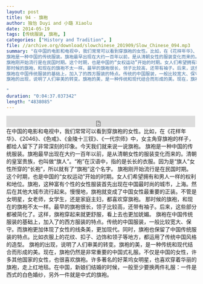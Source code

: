 ```yaml
---
layout: post
title: 94 - 旗袍
author: 独怡 Duyi and 小璐 Xiaolu
date: 2014-05-19
tags: [传统服装, 旗袍, ]
categories: ["History and Tradition", ]
file: //archive.org/download/slowchinese_201909/Slow_Chinese_094.mp3
summary: "在中国的电影和电视中，我们常常可以看到穿旗袍的女性。比如，在《花样年华》、《2046》、《色戒》、《金陵十三钗》、《一代宗师》中，女主角穿旗袍的样子，都给人留下了非常深刻的印象。今天我们就来说一说旗袍。
旗袍是一种中国的传统服装。旗袍最早出现在大约一百年以前，是从清朝女性的服装变化而来的。清朝的皇室贵族，也叫做“旗人”。“袍”在汉语中，指的是长长的衣服。因为是“旗人”女性所穿的“长袍”，所以就有了“旗袍”这个名字。
旗袍刚开始流行是在民国时期。这个时期，也是中国的“女权运动”开始的时期。女人们希望拥有和男人一样的权利和地位。旗袍，这种富有个性的女性服装首先出现在中国最时尚的城市，上海。然后在其他大城市流行起来。慢慢地，旗袍就变成了中国女性最重要的正装。不管是女明星，女老师，女学生，还是家庭主妇，都喜欢穿旗袍。
那时候的旗袍，和现在的旗袍不太一样。最早的旗袍很长，领子比较高，还带有袖子。后来，这些部分都被简化了。这样，旗袍穿起来就更舒服，看上去也更加妩媚。
旗袍在中国传统服装的基础上，加入了的西方服装的特点。传统的中国服装，一般比较宽大、保守。而旗袍更加体现了女性的线条美，更加现代。同时，旗袍也保留了中国传统服装的特点。比如衣服上的花纹、扣子、边饰和领子等地方，都运用了传统中国风格的造型。
旗袍的出现，说明了人们审美的转变。旗袍的美，是一种传统和现代结合而形成的美。现在，旗袍仍然是非常重要的中国式礼服。不仅是中国的女性，许多其他国家的女性，也很喜欢旗袍。许多著名的好莱坞女明星，也喜欢穿着华丽的旗袍，走上红地毯。在中国，新娘们结婚的时候，一般至少要换两件礼服：一件是西式的白色婚纱，另外一件就是中式的旗袍。
 
"
duration: "0:04:37.037342"
length: "4838085"
---
```


<iframe src="https://archive.org/embed/slowchinese_201909/Slow_Chinese_094.mp3" width="500" height="30" frameborder="0" webkitallowfullscreen="true" mozallowfullscreen="true" allowfullscreen></iframe>
在中国的电影和电视中，我们常常可以看到穿旗袍的女性。比如，在《花样年华》、《2046》、《色戒》、《金陵十三钗》、《一代宗师》中，女主角穿旗袍的样子，都给人留下了非常深刻的印象。今天我们就来说一说旗袍。
旗袍是一种中国的传统服装。旗袍最早出现在大约一百年以前，是从清朝女性的服装变化而来的。清朝的皇室贵族，也叫做“旗人”。“袍”在汉语中，指的是长长的衣服。因为是“旗人”女性所穿的“长袍”，所以就有了“旗袍”这个名字。
旗袍刚开始流行是在民国时期。这个时期，也是中国的“女权运动”开始的时期。女人们希望拥有和男人一样的权利和地位。旗袍，这种富有个性的女性服装首先出现在中国最时尚的城市，上海。然后在其他大城市流行起来。慢慢地，旗袍就变成了中国女性最重要的正装。不管是女明星，女老师，女学生，还是家庭主妇，都喜欢穿旗袍。
那时候的旗袍，和现在的旗袍不太一样。最早的旗袍很长，领子比较高，还带有袖子。后来，这些部分都被简化了。这样，旗袍穿起来就更舒服，看上去也更加妩媚。
旗袍在中国传统服装的基础上，加入了的西方服装的特点。传统的中国服装，一般比较宽大、保守。而旗袍更加体现了女性的线条美，更加现代。同时，旗袍也保留了中国传统服装的特点。比如衣服上的花纹、扣子、边饰和领子等地方，都运用了传统中国风格的造型。
旗袍的出现，说明了人们审美的转变。旗袍的美，是一种传统和现代结合而形成的美。现在，旗袍仍然是非常重要的中国式礼服。不仅是中国的女性，许多其他国家的女性，也很喜欢旗袍。许多著名的好莱坞女明星，也喜欢穿着华丽的旗袍，走上红地毯。在中国，新娘们结婚的时候，一般至少要换两件礼服：一件是西式的白色婚纱，另外一件就是中式的旗袍。
 
